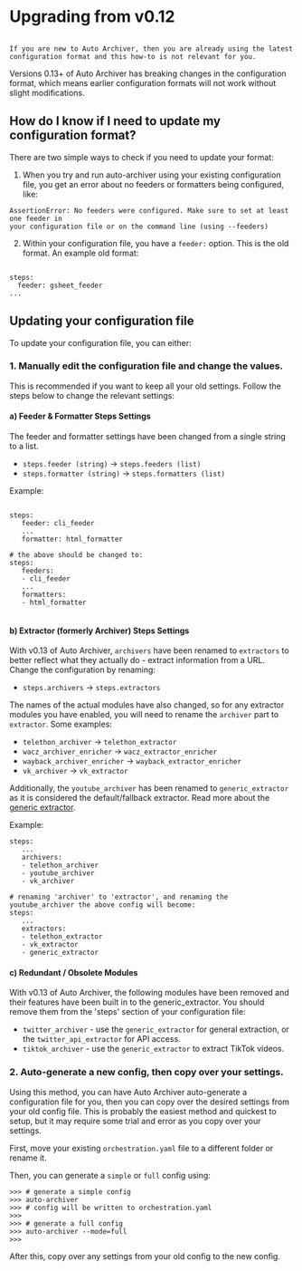 # Upgrading from v0.12

```{note} This how-to is only relevant for people who used Auto Archiver before February 2025 (versions prior to 0.13).

If you are new to Auto Archiver, then you are already using the latest configuration format and this how-to is not relevant for you.
```

Versions 0.13+ of Auto Archiver has breaking changes in the configuration format, which means earlier configuration formats will not work without slight modifications.

## How do I know if I need to update my configuration format?

There are two simple ways to check if you need to update your format:

1. When you try and run auto-archiver using your existing configuration file, you get an error about no feeders or formatters being configured, like:

```{code} console
AssertionError: No feeders were configured. Make sure to set at least one feeder in
your configuration file or on the command line (using --feeders)
```

2. Within your configuration file, you have a `feeder:` option. This is the old format. An example old format:
```{code} yaml

steps:
  feeder: gsheet_feeder
...
```

## Updating your configuration file

To update your configuration file, you can either:

### 1. Manually edit the configuration file and change the values.

This is recommended if you want to keep all your old settings. Follow the steps below to change the relevant settings:

#### a) Feeder & Formatter Steps Settings

The feeder and formatter settings have been changed from a single string to a list.

- `steps.feeder (string)` → `steps.feeders (list)`
- `steps.formatter (string)` → `steps.formatters (list)`

Example:

```{code} yaml

steps:
   feeder: cli_feeder
   ...
   formatter: html_formatter

# the above should be changed to:
steps:
   feeders:
   - cli_feeder
   ...
   formatters:
   - html_formatter
```

```{note} Auto Archiver still only supports one feeder and formatter, but from v0.13 onwards they must be added to the configuration file as a list.
```

#### b) Extractor (formerly Archiver) Steps Settings

With v0.13 of Auto Archiver, `archivers` have been renamed to `extractors` to better reflect what they actually do - extract information from a URL. Change the configuration by renaming:

- `steps.archivers` → `steps.extractors`

The names of the actual modules have also changed, so for any extractor modules you have enabled, you will need to rename the `archiver` part to `extractor`. Some examples:

- `telethon_archiver` → `telethon_extractor`
- `wacz_archiver_enricher` → `wacz_extractor_enricher`
- `wayback_archiver_enricher` → `wayback_extractor_enricher`
- `vk_archiver` → `vk_extractor`

Additionally, the `youtube_archiver` has been renamed to `generic_extractor` as it is considered the default/fallback extractor. Read more about the [generic extractor](../modules/autogen/extractor/generic_extractor.md).

Example:
```{code} yaml
steps:
   ...
   archivers:
   - telethon_archiver
   - youtube_archiver
   - vk_archiver

# renaming 'archiver' to 'extractor', and renaming the youtube_archiver the above config will become:
steps:
   ...
   extractors:
   - telethon_extractor
   - vk_extractor
   - generic_extractor

```

#### c) Redundant / Obsolete Modules

With v0.13 of Auto Archiver, the following modules have been removed and their features have been built in to the generic_extractor. You should remove them from the 'steps' section of your configuration file:

* `twitter_archiver` - use the `generic_extractor` for general extraction, or the `twitter_api_extractor` for API access.
* `tiktok_archiver` - use the `generic_extractor` to extract TikTok videos.


### 2. Auto-generate a new config, then copy over your settings.

Using this method, you can have Auto Archiver auto-generate a configuration file for you, then you can copy over the desired settings from your old config file. This is probably the easiest method and quickest to setup, but it may require some trial and error as you copy over your settings.

First, move your existing `orchestration.yaml` file to a different folder or rename it.

Then, you can generate a `simple` or `full` config using:

```{code} console
>>> # generate a simple config
>>> auto-archiver 
>>> # config will be written to orchestration.yaml
>>> 
>>> # generate a full config
>>> auto-archiver --mode=full
>>> 
```

After this, copy over any settings from your old config to the new config.


